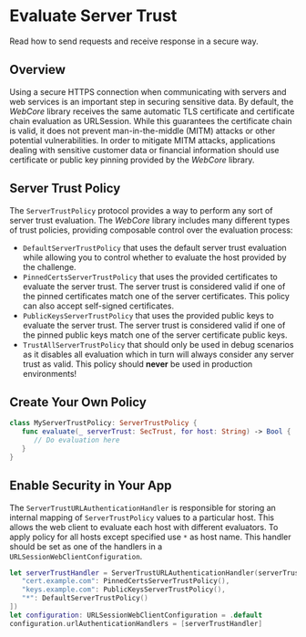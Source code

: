 # Evaluate Server Trust

Read how to send requests and receive response in a secure way.

## Overview

Using a secure HTTPS connection when communicating with servers and web services is an important 
step in securing sensitive data. By default, the *WebCore* library receives the same automatic TLS 
certificate and certificate chain evaluation as URLSession. While this guarantees the certificate 
chain is valid, it does not prevent man-in-the-middle (MITM) attacks or other potential 
vulnerabilities. In order to mitigate MITM attacks, applications dealing with sensitive customer 
data or financial information should use certificate or public key pinning provided by the *WebCore* 
library.

## Server Trust Policy

The `ServerTrustPolicy` protocol provides a way to perform any sort of server trust evaluation. The 
*WebCore* library includes many different types of trust policies, providing composable control over 
the evaluation process:

- `DefaultServerTrustPolicy` that uses the default server trust evaluation while allowing you to 
  control whether to evaluate the host provided by the challenge.
- `PinnedCertsServerTrustPolicy` that uses the provided certificates to evaluate the server trust. 
  The server trust is considered valid if one of the pinned certificates match one of the server 
  certificates. This policy can also accept self-signed certificates.
- `PublicKeysServerTrustPolicy` that uses the provided public keys to evaluate the server trust. 
  The server trust is considered valid if one of the pinned public keys match one of the server 
  certificate public keys.
- `TrustAllServerTrustPolicy` that should only be used in debug scenarios as it disables all 
  evaluation which in turn will always consider any server trust as valid. This policy should 
  **never** be used in production environments!

## Create Your Own Policy

```swift
class MyServerTrustPolicy: ServerTrustPolicy {
   func evaluate(_ serverTrust: SecTrust, for host: String) -> Bool {
      // Do evaluation here
   }
}
```

## Enable Security in Your App

The `ServerTrustURLAuthenticationHandler` is responsible for storing an internal mapping of 
`ServerTrustPolicy` values to a particular host. This allows the web client to evaluate each host 
with different evaluators. To apply policy for all hosts except specified use `*` as host name. This
handler should be set as one of the handlers in a ``URLSessionWebClientConfiguration``.

```swift
let serverTrustHandler = ServerTrustURLAuthenticationHandler(serverTrustPolicies: [
   "cert.example.com": PinnedCertsServerTrustPolicy(),
   "keys.example.com": PublicKeysServerTrustPolicy(),
   "*": DefaultServerTrustPolicy()
])
let configuration: URLSessionWebClientConfiguration = .default
configuration.urlAuthenticationHandlers = [serverTrustHandler]
```
